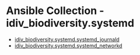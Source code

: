 # Ansible Collection - idiv_biodiversity.systemd

-   [idiv_biodiversity.systemd.systemd_journald](roles/systemd_journald/README.md)
-   [idiv_biodiversity.systemd.systemd_networkd](roles/systemd_networkd/README.md)

